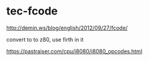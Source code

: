 # tec-fcode
http://demin.ws/blog/english/2012/09/27/fcode/

convert to to z80, use firth in it


https://pastraiser.com/cpu/i8080/i8080_opcodes.html
